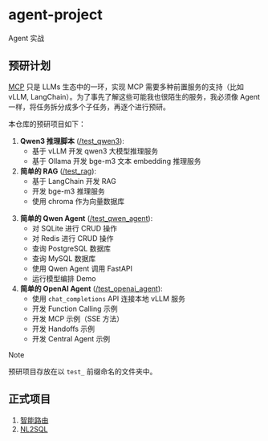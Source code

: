 # agent-project

Agent 实战

## 预研计划

[MCP](https://github.com/modelcontextprotocol/servers) 只是 LLMs 生态中的一环，实现 MCP 需要多种前置服务的支持（比如 vLLM, LangChain）。为了事先了解这些可能我也很陌生的服务，我必须像 Agent 一样，将任务拆分成多个子任务，再逐个进行预研。

本仓库的预研项目如下：

1. **Qwen3 推理脚本** ([/test_qwen3](/test_qwen3)):
   - 基于 vLLM 开发 qwen3 大模型推理服务
   - 基于 Ollama 开发 bge-m3 文本 embedding 推理服务
2. **简单的 RAG** ([/test_rag](/test_rag)):
   - 基于 LangChain 开发 RAG
   - 开发 bge-m3 推理服务
   - 使用 chroma 作为向量数据库
<!-- 3. **简单的 MCP** ([/test_mcp](/test_mcp)):
   - 参考 anthropic 官方 MCP 教程，开发 MCP Server 和 MCP Client -->
3. **简单的 Qwen Agent** ([/test_qwen_agent](/test_qwen_agent)):
   - 对 SQLite 进行 CRUD 操作
   - 对 Redis 进行 CRUD 操作
   - 查询 PostgreSQL 数据库
   - 查询 MySQL 数据库
   - 使用 Qwen Agent 调用 FastAPI
   - 运行模型编排 Demo
4. **简单的 OpenAI Agent** ([/test_openai_agent](/test_openai_agent)):
   - 使用 `chat_completions` API 连接本地 vLLM 服务
   - 开发 Function Calling 示例
   - 开发 MCP 示例（SSE 方法）
   - 开发 Handoffs 示例
   - 开发 Central Agent 示例

> [!NOTE]
> 预研项目存放在以 `test_` 前缀命名的文件夹中。

## 正式项目

1. [智能路由](./2.intelligent_routing.ipynb)
2. [NL2SQL](./3.nl2sql.ipynb)
